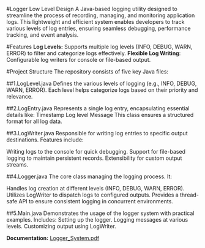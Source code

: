 #Logger Low Level Design
A Java-based logging utility designed to streamline the process of recording, managing, and monitoring application logs. This lightweight and efficient system enables developers to track various levels of log entries, ensuring seamless debugging, performance tracking, and event analysis.

#Features
**Log Levels:** Supports multiple log levels (INFO, DEBUG, WARN, ERROR) to filter and categorize logs effectively.
**Flexible Log Writing**: Configurable log writers for console or file-based output.


#Project Structure
The repository consists of five key Java files:

##1.LogLevel.java
Defines the various levels of logging (e.g., INFO, DEBUG, WARN, ERROR). Each level helps categorize logs based on their priority and relevance.

##2.LogEntry.java
Represents a single log entry, encapsulating essential details like:
Timestamp
Log level
Message
This class ensures a structured format for all log data.

##3.LogWriter.java
Responsible for writing log entries to specific output destinations. Features include:

Writing logs to the console for quick debugging.
Support for file-based logging to maintain persistent records.
Extensibility for custom output streams.

##4.Logger.java
The core class managing the logging process. It:

Handles log creation at different levels (INFO, DEBUG, WARN, ERROR).
Utilizes LogWriter to dispatch logs to configured outputs.
Provides a thread-safe API to ensure consistent logging in concurrent environments.

##5.Main.java
Demonstrates the usage of the logger system with practical examples. Includes:
Setting up the logger.
Logging messages at various levels.
Customizing output using LogWriter.

**Documentation:**
[Logger_System.pdf](https://github.com/user-attachments/files/18194957/Logger_System.pdf)
